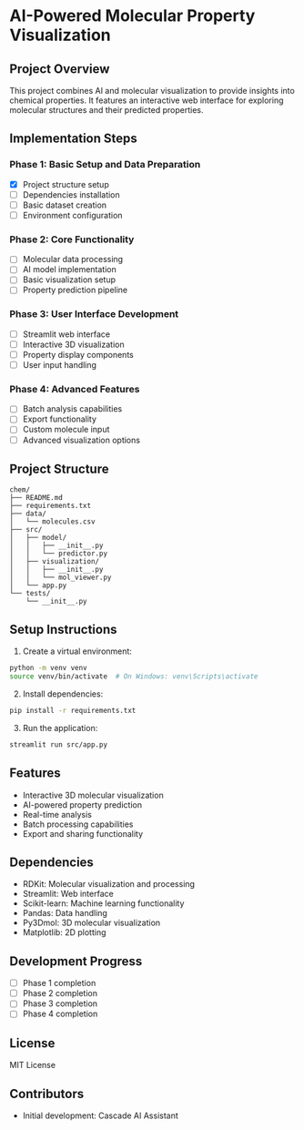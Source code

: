# AI-Powered Molecular Property Visualization

## Project Overview
This project combines AI and molecular visualization to provide insights into chemical properties. It features an interactive web interface for exploring molecular structures and their predicted properties.

## Implementation Steps

### Phase 1: Basic Setup and Data Preparation
- [x] Project structure setup
- [ ] Dependencies installation
- [ ] Basic dataset creation
- [ ] Environment configuration

### Phase 2: Core Functionality
- [ ] Molecular data processing
- [ ] AI model implementation
- [ ] Basic visualization setup
- [ ] Property prediction pipeline

### Phase 3: User Interface Development
- [ ] Streamlit web interface
- [ ] Interactive 3D visualization
- [ ] Property display components
- [ ] User input handling

### Phase 4: Advanced Features
- [ ] Batch analysis capabilities
- [ ] Export functionality
- [ ] Custom molecule input
- [ ] Advanced visualization options

## Project Structure
```
chem/
├── README.md
├── requirements.txt
├── data/
│   └── molecules.csv
├── src/
│   ├── model/
│   │   ├── __init__.py
│   │   └── predictor.py
│   ├── visualization/
│   │   ├── __init__.py
│   │   └── mol_viewer.py
│   └── app.py
└── tests/
    └── __init__.py
```

## Setup Instructions

1. Create a virtual environment:
```bash
python -m venv venv
source venv/bin/activate  # On Windows: venv\Scripts\activate
```

2. Install dependencies:
```bash
pip install -r requirements.txt
```

3. Run the application:
```bash
streamlit run src/app.py
```

## Features
- Interactive 3D molecular visualization
- AI-powered property prediction
- Real-time analysis
- Batch processing capabilities
- Export and sharing functionality

## Dependencies
- RDKit: Molecular visualization and processing
- Streamlit: Web interface
- Scikit-learn: Machine learning functionality
- Pandas: Data handling
- Py3Dmol: 3D molecular visualization
- Matplotlib: 2D plotting

## Development Progress
- [ ] Phase 1 completion
- [ ] Phase 2 completion
- [ ] Phase 3 completion
- [ ] Phase 4 completion

## License
MIT License

## Contributors
- Initial development: Cascade AI Assistant
